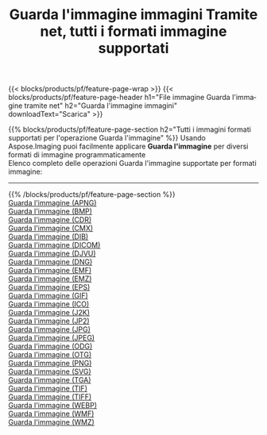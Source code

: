﻿---
title: Guarda l'immagine immagini Tramite net, tutti i formati immagine supportati 
weight: 3920
url: /it/net/viewer 
lang: it
langdirlevel: 2
locales: zh-hans,ja,it,ru,de,es,fr,nl,id,lt,pl,pt,vi,tr,ko,zh-hant,ar,hi,th,sv,cs,uk,he
description: Usando Aspose.Imaging puoi facilmente Guarda l'immagine immagini tramite net
---

{{< blocks/products/pf/feature-page-wrap >}}
{{< blocks/products/pf/feature-page-header h1="File immagine Guarda l'immagine tramite net" h2="Guarda l'immagine immagini" downloadText="Scarica" >}}


{{% blocks/products/pf/feature-page-section  h2="Tutti i immagini formati supportati per l'operazione Guarda l'immagine" %}}
Usando Aspose.Imaging puoi facilmente applicare **Guarda l'immagine** per diversi formati di immagine programmaticamente
<br/>
Elenco completo delle operazioni Guarda l'immagine supportate per formati immagine:
<hr/>
{{% /blocks/products/pf/feature-page-section %}}
<div class="container-fluid productfamilypage bg-gray">
    <div class="convertypes bg-gray agp-content section">
        <div class="container">
		<div class="row other-converters">
		    <div class='col-md-2 other-converter remove-lp remove-rp'><a href="/imaging/it/net/viewer/apng" >Guarda l'immagine (APNG)</a></div><div class='col-md-2 other-converter remove-lp remove-rp'><a href="/imaging/it/net/viewer/bmp" >Guarda l'immagine (BMP)</a></div><div class='col-md-2 other-converter remove-lp remove-rp'><a href="/imaging/it/net/viewer/cdr" >Guarda l'immagine (CDR)</a></div><div class='col-md-2 other-converter remove-lp remove-rp'><a href="/imaging/it/net/viewer/cmx" >Guarda l'immagine (CMX)</a></div><div class='col-md-2 other-converter remove-lp remove-rp'><a href="/imaging/it/net/viewer/dib" >Guarda l'immagine (DIB)</a></div><div class='col-md-2 other-converter remove-lp remove-rp'><a href="/imaging/it/net/viewer/dicom" >Guarda l'immagine (DICOM)</a></div><div class='col-md-2 other-converter remove-lp remove-rp'><a href="/imaging/it/net/viewer/djvu" >Guarda l'immagine (DJVU)</a></div><div class='col-md-2 other-converter remove-lp remove-rp'><a href="/imaging/it/net/viewer/dng" >Guarda l'immagine (DNG)</a></div><div class='col-md-2 other-converter remove-lp remove-rp'><a href="/imaging/it/net/viewer/emf" >Guarda l'immagine (EMF)</a></div><div class='col-md-2 other-converter remove-lp remove-rp'><a href="/imaging/it/net/viewer/emz" >Guarda l'immagine (EMZ)</a></div><div class='col-md-2 other-converter remove-lp remove-rp'><a href="/imaging/it/net/viewer/eps" >Guarda l'immagine (EPS)</a></div><div class='col-md-2 other-converter remove-lp remove-rp'><a href="/imaging/it/net/viewer/gif" >Guarda l'immagine (GIF)</a></div><div class='col-md-2 other-converter remove-lp remove-rp'><a href="/imaging/it/net/viewer/ico" >Guarda l'immagine (ICO)</a></div><div class='col-md-2 other-converter remove-lp remove-rp'><a href="/imaging/it/net/viewer/j2k" >Guarda l'immagine (J2K)</a></div><div class='col-md-2 other-converter remove-lp remove-rp'><a href="/imaging/it/net/viewer/jp2" >Guarda l'immagine (JP2)</a></div><div class='col-md-2 other-converter remove-lp remove-rp'><a href="/imaging/it/net/viewer/jpg" >Guarda l'immagine (JPG)</a></div><div class='col-md-2 other-converter remove-lp remove-rp'><a href="/imaging/it/net/viewer/jpeg" >Guarda l'immagine (JPEG)</a></div><div class='col-md-2 other-converter remove-lp remove-rp'><a href="/imaging/it/net/viewer/odg" >Guarda l'immagine (ODG)</a></div><div class='col-md-2 other-converter remove-lp remove-rp'><a href="/imaging/it/net/viewer/otg" >Guarda l'immagine (OTG)</a></div><div class='col-md-2 other-converter remove-lp remove-rp'><a href="/imaging/it/net/viewer/png" >Guarda l'immagine (PNG)</a></div><div class='col-md-2 other-converter remove-lp remove-rp'><a href="/imaging/it/net/viewer/svg" >Guarda l'immagine (SVG)</a></div><div class='col-md-2 other-converter remove-lp remove-rp'><a href="/imaging/it/net/viewer/tga" >Guarda l'immagine (TGA)</a></div><div class='col-md-2 other-converter remove-lp remove-rp'><a href="/imaging/it/net/viewer/tif" >Guarda l'immagine (TIF)</a></div><div class='col-md-2 other-converter remove-lp remove-rp'><a href="/imaging/it/net/viewer/tiff" >Guarda l'immagine (TIFF)</a></div><div class='col-md-2 other-converter remove-lp remove-rp'><a href="/imaging/it/net/viewer/webp" >Guarda l'immagine (WEBP)</a></div><div class='col-md-2 other-converter remove-lp remove-rp'><a href="/imaging/it/net/viewer/wmf" >Guarda l'immagine (WMF)</a></div><div class='col-md-2 other-converter remove-lp remove-rp'><a href="/imaging/it/net/viewer/wmz" >Guarda l'immagine (WMZ)</a></div>
                </div>
        </div>
    </div>
</div>
<br/>
